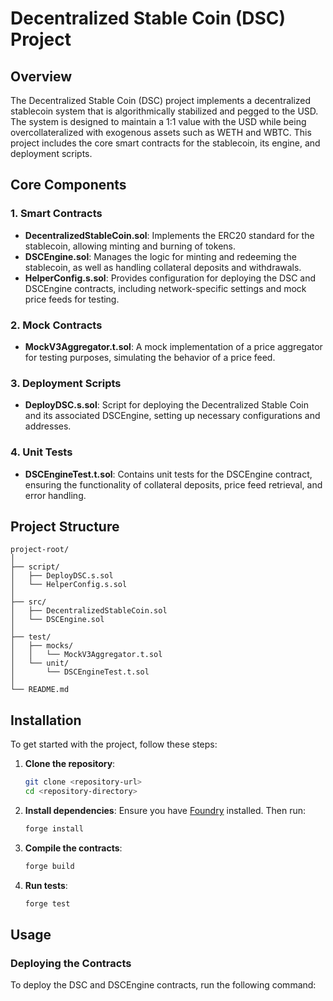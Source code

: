 # Decentralized Stable Coin (DSC) Project

## Overview

The Decentralized Stable Coin (DSC) project implements a decentralized stablecoin system that is algorithmically stabilized and pegged to the USD. The system is designed to maintain a 1:1 value with the USD while being overcollateralized with exogenous assets such as WETH and WBTC. This project includes the core smart contracts for the stablecoin, its engine, and deployment scripts.

## Core Components

### 1. Smart Contracts

- **DecentralizedStableCoin.sol**: Implements the ERC20 standard for the stablecoin, allowing minting and burning of tokens.
- **DSCEngine.sol**: Manages the logic for minting and redeeming the stablecoin, as well as handling collateral deposits and withdrawals.
- **HelperConfig.s.sol**: Provides configuration for deploying the DSC and DSCEngine contracts, including network-specific settings and mock price feeds for testing.

### 2. Mock Contracts

- **MockV3Aggregator.t.sol**: A mock implementation of a price aggregator for testing purposes, simulating the behavior of a price feed.

### 3. Deployment Scripts

- **DeployDSC.s.sol**: Script for deploying the Decentralized Stable Coin and its associated DSCEngine, setting up necessary configurations and addresses.

### 4. Unit Tests

- **DSCEngineTest.t.sol**: Contains unit tests for the DSCEngine contract, ensuring the functionality of collateral deposits, price feed retrieval, and error handling.

## Project Structure

```
project-root/
│
├── script/
│   ├── DeployDSC.s.sol
│   └── HelperConfig.s.sol
│
├── src/
│   ├── DecentralizedStableCoin.sol
│   └── DSCEngine.sol
│
├── test/
│   ├── mocks/
│   │   └── MockV3Aggregator.t.sol
│   └── unit/
│       └── DSCEngineTest.t.sol
│
└── README.md
```

## Installation

To get started with the project, follow these steps:

1. **Clone the repository**:

   ```bash
   git clone <repository-url>
   cd <repository-directory>
   ```

2. **Install dependencies**:
   Ensure you have [Foundry](https://book.getfoundry.sh/) installed. Then run:

   ```bash
   forge install
   ```

3. **Compile the contracts**:

   ```bash
   forge build
   ```

4. **Run tests**:
   ```bash
   forge test
   ```

## Usage

### Deploying the Contracts

To deploy the DSC and DSCEngine contracts, run the following command:
